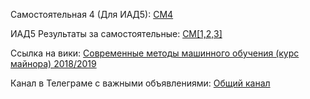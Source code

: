 Самостоятельная 4 (Для ИАД5): [СМ4](https://docs.google.com/forms/d/e/1FAIpQLSfCpYu5JQpmEZnHwn2NSiA1Wd61_CCYA36eF0SDInd2l_I9ow/viewform?usp=sf_link)

ИАД5 Результаты за самостоятельные: [СМ[1,2,3]](https://docs.google.com/spreadsheets/d/1L5-MYqdwmoeM325RceZUtYxYsi7DnFyHslBKiAf1m20/edit?usp=sharing)


Ссылка на вики: 
[Современные методы машинного обучения (курс майнора) 2018/2019](
http://wiki.cs.hse.ru/%D0%A1%D0%BE%D0%B2%D1%80%D0%B5%D0%BC%D0%B5%D0%BD%D0%BD%D1%8B%D0%B5_%D0%BC%D0%B5%D1%82%D0%BE%D0%B4%D1%8B_%D0%BC%D0%B0%D1%88%D0%B8%D0%BD%D0%BD%D0%BE%D0%B3%D0%BE_%D0%BE%D0%B1%D1%83%D1%87%D0%B5%D0%BD%D0%B8%D1%8F_(%D0%BA%D1%83%D1%80%D1%81_%D0%BC%D0%B0%D0%B9%D0%BD%D0%BE%D1%80%D0%B0)_2018/2019)

Канал в Телеграме с важными объявлениями: [Общий канал](https://t.me/mml_2018)



